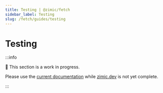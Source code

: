 ```yaml
---
title: Testing | @zimic/fetch
sidebar_label: Testing
slug: /fetch/guides/testing
---
```


# Testing

:::info

🚧 This section is a work in progress.

Please use the [current documentation](https://github.com/zimicjs/zimic/wiki) while [zimic.dev](/) is not yet complete.

:::
